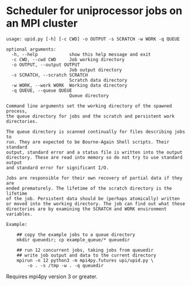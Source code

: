 Scheduler for uniprocessor jobs on an MPI cluster
=================================================

    usage: upid.py [-h] [-c CWD] -o OUTPUT -s SCRATCH -w WORK -q QUEUE
    
    optional arguments:
      -h, --help            show this help message and exit
      -c CWD, --cwd CWD     Job working directory
      -o OUTPUT, --output OUTPUT
                            Job output directory
      -s SCRATCH, --scratch SCRATCH
                            Scratch data directory
      -w WORK, --work WORK  Working data directory
      -q QUEUE, --queue QUEUE
                            Queue directory
    
    Command line arguments set the working directory of the spawned process,
    the queue directory for jobs and the scratch and persistent work directories.
    
    The queue directory is scanned continually for files describing jobs to
    run. They are expected to be Bourne-Again Shell scripts. Their standard
    output, standard error and a status file is written into the output
    directory. These are read into memory so do not try to use standard output
    and standard error for significant I/O.
    
    Jobs are responsible for their own recovery of partial data if they are
    ended prematurely. The lifetime of the scratch directory is the lifetime
    of the job. Persistent data should be (perhaps atomically) written
    or moved into the working directory. The job can find out what these
    directories are by examining the SCRATCH and WORK environment variables.

    Example:

        ## copy the example jobs to a queue directory
        mkdir queuedir; cp example_queue/* queuedir

        ## run 12 concurrent jobs, taking jobs from queuedir
        ## write job output and data to the current directory
        mpirun -n 12 python3 -m mpi4py.futures upi/upid.py \
            -o . -s /tmp -w . -q queuedir

Requires mpi4py version 3 or greater.
